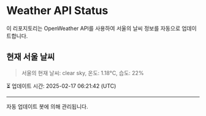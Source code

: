 
# Weather API Status

이 리포지토리는 OpenWeather API를 사용하여 서울의 날씨 정보를 자동으로 업데이트합니다.

## 현재 서울 날씨
> 서울의 현재 날씨: clear sky, 온도: 1.18°C, 습도: 22%

⏳ 업데이트 시간: 2025-02-17 06:21:42 (UTC)

---
자동 업데이트 봇에 의해 관리됩니다.
